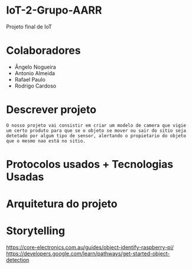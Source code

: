 # IoT-2-Grupo-AARR
Projeto final de IoT

# Colaboradores

- Ângelo Nogueira
- Antonio Almeida
- Rafael Paulo
- Rodrigo Cardoso

# Descrever projeto

    O nosso projeto vai consistir em criar um modelo de camera que vigie um certo produto para que se o objeto se mover ou sair do sitio seja detetado por algum tipo de sensor, alertando o propietario do objeto que o mesmo nao está no sitio.

# Protocolos usados + Tecnologias Usadas
# Arquitetura do projeto
# Storytelling


https://core-electronics.com.au/guides/object-identify-raspberry-pi/
https://developers.google.com/learn/pathways/get-started-object-detection